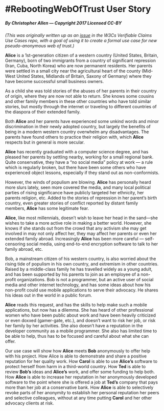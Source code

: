 # #RebootingWebOfTrust User Story

##### By Christopher Allen — Copyright 2017 Licensed CC-BY

*(This was originally written up as an [issue](https://github.com/w3c/vc-use-cases/issues/31) in the W3Cs Verifiable Claims Use Cases repo, with a goal of using it to create a formal use case for new pseudo-anonymous web of trust.)*

**Alice** is a 1st-generation citizen of a western country (United States, Britain, Germany), born of two immigrants from a country of significant repression (Iran, Cuba, North Korea) who are now permanent residents. Her parents were settled in a small city near the agricultural heart of the county (Mid-West United States, Midlands of Britain, Saxony of Germany) where they have become successful small business owners.

As a child she was told stories of the abuses of her parents in their country of origin, where they are now not able to return. She knows some cousins and other family members in these other countries who have told similar stories, but mostly through the internet or traveling to different countries of the diaspora of their extended family.

Both **Alice** and her parents have experienced some unkind words and minor discrimination in their newly adopted country, but largely the benefits of being in a modern western country overwhelm any disadvantages. The parents have found others to practice their religion with, which **Alice** respects but in general is more secular.

**Alice** has recently graduated with a computer science degree, and has pleased her parents by settling nearby, working for a small regional bank. Quite conservative, they have a “no social media” policy at work — a rule which is regularly broken, but there have been some others who have experienced object lessons, especially if they stand out as non-conformists.

However, the winds of populism are blowing. **Alice** has personally heard more slurs lately, seen more covered the media, and many local political parties of rising significance have publicly targeted her ethnicity, her parents religion, etc. Added to the stories of repression in her parent’s birth country, even greater stories of conflict reported by distant family members, **Alice** has some legitimate fear.

**Alice**, like most millennials, doesn’t wish to leave her head in the sand—she wishes to take a more active role in making a better world. However, she knows if she stands out from the crowd that any activism she may get involved in may not only affect her, they may affect her parents or even her extended family abroad. Increasingly **Alice** has been more careful — self-censoring social media, using end-to-end encryption software to talk to her family abroad, etc.

Bob, a mainstream citizen of his western country, is also worried about the rising tide of populism in his own country, and extremism in other countries. Raised by a middle-class family he has travelled widely as a young adult, and has been supported by his parents to join as an employee of a non-profit organizations. Bob is not a programmer, but an active user of social media and other internet technology, and has some ideas about how his non-profit could use mobile applications to serve their advocacy. He shares his ideas out in the world in a public forum.

**Alice** reads this request, and has the skills to help make such a mobile applications, but now has a dilemma. She has heard of other professional women who have been public about work and have been heavily criticized or even doxxed (gamer-gate, etc.), and doesn’t want to risk her job, or risk her family by her activities. She also doesn’t have a reputation in the developer community as a mobile programmer. She also has limited time to be able to help, thus has to be focused and careful about what she can offer.

Our use case will show how **Alice** meets **Bob** anonymously to offer help with his project. How Alice is able to demonstrate and share a positive reputation for her quality work. How **Carol** is able to use **Alice’s** software to protect herself from harm in a third-world country. How **Ted** is able to review **Bob’s** ideas and **Alice’s** work, and offer some funding to help both. How **Alice** is able to increase her reputation in her anonymously developed software to the point where she is offered a job at **Ted’s** company that pays more than her job at a conservative bank. How **Alice** is able to selectively revoke parts of her anonymity to establish her personal reputation her peers and selective colleagues, without at any time putting **Carol** and her other advocacy clients at risk.

